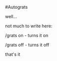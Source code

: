 #Autograts

well...

not much to write here:

/grats on - turns it on

/grats off - turns it off

that's it

